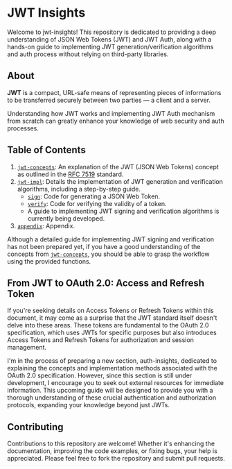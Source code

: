 # JWT Insights
Welcome to jwt-insights! This repository is dedicated to providing a deep understanding of JSON Web Tokens (JWT) and JWT Auth, along with a hands-on guide to implementing JWT generation/verification algorithms and auth process without relying on third-party libraries.

## About
**JWT** is a compact, URL-safe means of representing pieces of informations to be transferred securely between two parties — a client and a server.   

Understanding how JWT works and implementing JWT Auth mechanism from scratch can greatly enhance your knowledge of web security and auth processes.

## Table of Contents
1. [`jwt-concepts`](./jwt-concepts/README.md): An explanation of the JWT (JSON Web Tokens) concept as outlined in the [RFC 7519](https://datatracker.ietf.org/doc/html/rfc7519) standard.
2. [`jwt-impl`](./jwt-impl): Details the implementation of JWT generation and verification algorithms, including a step-by-step guide.
   - [`sign`](./jwt-impl/src/jwt/sign.ts): Code for generating a JSON Web Token.
   - [`verify`](./jwt-impl/src/jwt/verify.ts): Code for verifying the validity of a token.
   - A guide to implementing JWT signing and verification algorithms is currently being developed. 
3. [`appendix`](./appendix): Appendix.

Although a detailed guide for implementing JWT signing and verification has not been prepared yet, if you have a good understanding of the concepts from [`jwt-concepts`](./jwt-concepts/README.md), you should be able to grasp the workflow using the provided functions.

## From JWT to OAuth 2.0: Access and Refresh Token 

If you're seeking details on Access Tokens or Refresh Tokens within this document, it may come as a surprise that the JWT standard itself doesn't delve into these areas. These tokens are fundamental to the OAuth 2.0 specification, which uses JWTs for specific purposes but also introduces Access Tokens and Refresh Tokens for authorization and session management.

I'm in the process of preparing a new section, auth-insights, dedicated to explaining the concepts and implementation methods associated with the OAuth 2.0 specification. However, since this section is still under development, I encourage you to seek out external resources for immediate information. This upcoming guide will be designed to provide you with a thorough understanding of these crucial authentication and authorization protocols, expanding your knowledge beyond just JWTs.

## Contributing
Contributions to this repository are welcome! Whether it's enhancing the documentation, improving the code examples, or fixing bugs, your help is appreciated. Please feel free to fork the repository and submit pull requests.